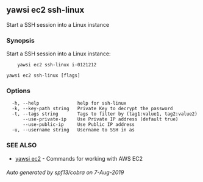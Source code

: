 ## yawsi ec2 ssh-linux

Start a SSH session into a Linux instance

### Synopsis


Start a SSH session into a Linux instance:

	    yawsi ec2 ssh-linux i-0121212
	

```
yawsi ec2 ssh-linux [flags]
```

### Options

```
  -h, --help              help for ssh-linux
  -k, --key-path string   Private Key to decrypt the password
  -t, --tags string       Tags to filter by (tag1:value1, tag2:value2)
      --use-private-ip    Use Private IP address (default true)
      --use-public-ip     Use Public IP address
  -u, --username string   Username to SSH in as
```

### SEE ALSO
* [yawsi ec2](yawsi_ec2.md)	 - Commands for working with AWS EC2

###### Auto generated by spf13/cobra on 7-Aug-2019
